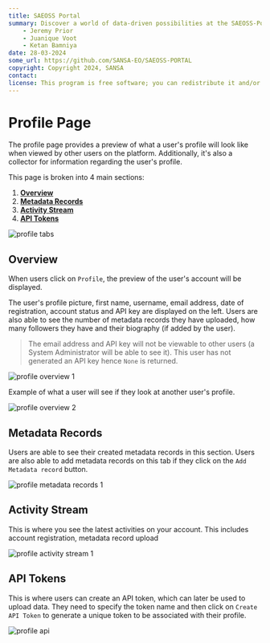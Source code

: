 ```yaml
---
title: SAEOSS Portal
summary: Discover a world of data-driven possibilities at the SAEOSS-Portal, where information converges to empower data sharing and decision-making.
    - Jeremy Prior
    - Juanique Voot
    - Ketan Bamniya
date: 28-03-2024
some_url: https://github.com/SANSA-EO/SAEOSS-PORTAL
copyright: Copyright 2024, SANSA
contact:
license: This program is free software; you can redistribute it and/or modify it under the terms of the GNU Affero General Public License as published by the Free Software Foundation; either version 3 of the License, or (at your option) any later version.
---
```


# Profile Page

The profile page provides a preview of what a user's profile will look like when viewed by other users on the platform. Additionally, it's also a collector for information regarding the user's profile.

This page is broken into 4 main sections:

1. **[Overview](#overview)**
2. **[Metadata Records](#metadata-records)**
3. **[Activity Stream](#activity-stream)**
4. **[API Tokens](#api-tokens)**

![profile tabs](./img/profile-tabs-1.png)

## Overview

When users click on `Profile`, the preview of the user's account will be displayed.

The user's profile picture, first name, username, email address, date of registration, account status and API key are displayed on the left. Users are also able to see the number of metadata records they have uploaded, how many followers they have and their biography (if added by the user).

> The email address and API key will not be viewable to other users (a System Administrator will be able to see it). This user has not generated an API key hence `None` is returned.

![profile overview 1](./img/profile-overview-1.png)

Example of what a user will see if they look at another user's profile.

![profile overview 2](./img/profile-overview-2.png)

## Metadata Records

Users are able to see their created metadata records in this section. Users are also able to add metadata records on this tab if they click on the `Add Metadata record` button.

![profile metadata records 1](./img/profile-metadata-records-1.png)

## Activity Stream

This is where you see the latest activities on your account. This includes account registration, metadata record upload

![profile activity stream 1](./img/profile-activity-stream-1.png)

## API Tokens

This is where users can create an API token, which can later be used to upload data. They need to specify the token name and then click on `Create API Token` to generate a unique token to be associated with their profile.

![profile api](./img/profile-api-1.png)

